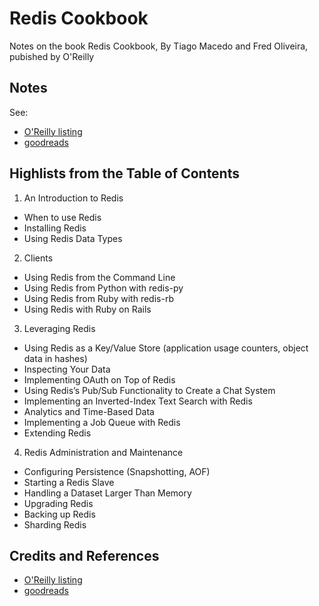 # Redis Cookbook

Notes on the book Redis Cookbook, By Tiago Macedo and Fred Oliveira, pubished by O'Reilly

## Notes

See:

* [O'Reilly listing](https://learning.oreilly.com/library/view/redis-cookbook/9781449311353/)
* [goodreads](https://www.goodreads.com/book/show/12481481-redis-cookbook)

## Highlists from the Table of Contents

1. An Introduction to Redis

* When to use Redis
* Installing Redis
* Using Redis Data Types

2. Clients

* Using Redis from the Command Line
* Using Redis from Python with redis-py
* Using Redis from Ruby with redis-rb
* Using Redis with Ruby on Rails

3. Leveraging Redis

* Using Redis as a Key/Value Store (application usage counters, object data in hashes)
* Inspecting Your Data
* Implementing OAuth on Top of Redis
* Using Redis’s Pub/Sub Functionality to Create a Chat System
* Implementing an Inverted-Index Text Search with Redis
* Analytics and Time-Based Data
* Implementing a Job Queue with Redis
* Extending Redis

4. Redis Administration and Maintenance

* Configuring Persistence (Snapshotting, AOF)
* Starting a Redis Slave
* Handling a Dataset Larger Than Memory
* Upgrading Redis
* Backing up Redis
* Sharding Redis


## Credits and References

* [O'Reilly listing](https://learning.oreilly.com/library/view/redis-cookbook/9781449311353/)
* [goodreads](https://www.goodreads.com/book/show/12481481-redis-cookbook)
